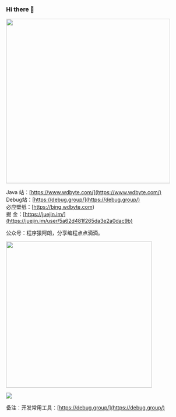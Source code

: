 ### Hi there 👋 

<img src="https://github-readme-stats.vercel.app/api?username=niumoo&show_icons=true&theme=Gradient" width="450px">

<!--
[我的网站](https://www.wdbyte.com/)，[掘金](https://juejin.im/user/5a62d481f265da3e2a0dac9b)
-->

Java 站：[https://www.wdbyte.com/](https://www.wdbyte.com/)  
Debug站：[https://debug.group/](https://debug.group/)  
必应壁纸：[https://bing.wdbyte.com)   
掘   金：[https://juejin.im/](https://juejin.im/user/5a62d481f265da3e2a0dac9b)  

公众号：程序猿阿朗，分享编程点点滴滴。

<img width="400px" src="https://user-images.githubusercontent.com/26371673/129650527-af626ed7-fbef-4b46-b332-29155144243a.png">

![](https://github.com/niumoo/niumoo/assets/26371673/e671ebd8-e6f7-48b1-b4e6-7c74f954275e)

备注：开发常用工具：[https://debug.group/](https://debug.group/)
